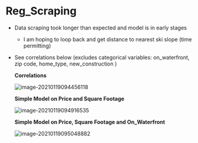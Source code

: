 # Reg_Scraping

- Data scraping took longer than expected and model is in early stages

  - I am hoping to loop back and get distance to nearest ski slope (time permitting)

- See correlations below (excludes categorical variables: on_waterfront, zip code, home_type, new_construction )

  **Correlations**

  ![image-20210119094456118](C:\Users\Andrew\AppData\Roaming\Typora\typora-user-images\image-20210119094456118.png)

  **Simple Model on Price and Square Footage**

  ![image-20210119094916535](C:\Users\Andrew\AppData\Roaming\Typora\typora-user-images\image-20210119094916535.png)

  **Simple Model on Price, Square Footage and On_Waterfront**

  ![image-20210119095048882](C:\Users\Andrew\AppData\Roaming\Typora\typora-user-images\image-20210119095048882.png)